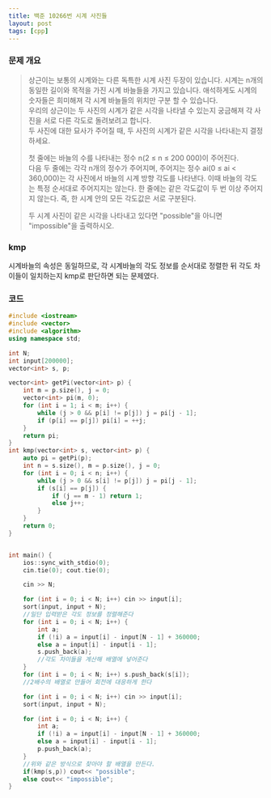 ```yaml
---
title: 백준 10266번 시계 사진들
layout: post
tags: [cpp]
---
```

### 문제 개요
> 상근이는 보통의 시계와는 다른 독특한 시계 사진 두장이 있습니다. 시계는 n개의 동일한 길이와 목적을 가진 시계 바늘들을 가지고 있습니다. 애석하게도 시계의 숫자들은 희미해져 각 시계 바늘들의 위치만 구분 할 수 있습니다.  
> 우리의 상근이는 두 사진의 시계가 같은 시각을 나타낼 수 있는지 궁금해져 각 사진을 서로 다른 각도로 돌려보려고 합니다.  
> 두 사진에 대한 묘사가 주어질 때, 두 사진의 시계가 같은 시각을 나타내는지 결정하세요.
> 
> 첫 줄에는 바늘의 수를 나타내는 정수 n(2 ≤ n ≤ 200 000)이 주어진다.  
> 다음 두 줄에는 각각 n개의 정수가 주어지며, 주어지는 정수 ai(0 ≤ ai < 360,000)는 각 사진에서 바늘의 시계 방향 각도를 나타낸다. 이때 바늘의 각도는 특정 순서대로 주어지지는 않는다. 한 줄에는 같은 각도값이 두 번 이상 주어지지 않는다. 즉, 한 시계 안의 모든 각도값은 서로 구분된다.
> 
> 두 시계 사진이 같은 시각을 나타내고 있다면 "possible"을 아니면 "impossible"을 출력하시오.

### kmp
시계바늘의 속성은 동일하므로, 각 시계바늘의 각도 정보를 순서대로 정렬한 뒤 각도 차이들이 일치하는지 kmp로 판단하면 되는 문제였다.
### 코드
```c++
#include <iostream>
#include <vector>
#include <algorithm>
using namespace std;

int N;
int input[200000];
vector<int> s, p;

vector<int> getPi(vector<int> p) {
    int m = p.size(), j = 0; 
    vector<int> pi(m, 0); 
    for (int i = 1; i < m; i++) {
        while (j > 0 && p[i] != p[j]) j = pi[j - 1]; 
        if (p[i] == p[j]) pi[i] = ++j; 
    } 
    return pi; 
} 
int kmp(vector<int> s, vector<int> p) { 
    auto pi = getPi(p); 
    int n = s.size(), m = p.size(), j = 0; 
    for (int i = 0; i < n; i++) {
        while (j > 0 && s[i] != p[j]) j = pi[j - 1]; 
        if (s[i] == p[j]) { 
            if (j == m - 1) return 1;
            else j++;
        } 
    }
    return 0; 
}


int main() {
    ios::sync_with_stdio(0);
    cin.tie(0); cout.tie(0);

    cin >> N;

    for (int i = 0; i < N; i++) cin >> input[i];
    sort(input, input + N);
    //일단 입력받은 각도 정보를 정렬해준다
    for (int i = 0; i < N; i++) {
        int a;
        if (!i) a = input[i] - input[N - 1] + 360000;
        else a = input[i] - input[i - 1];
        s.push_back(a);
        //각도 차이들을 계산해 배열에 넣어준다
    }
    for (int i = 0; i < N; i++) s.push_back(s[i]);
    //2배수의 배열로 만들어 회전에 대응하게 한다

    for (int i = 0; i < N; i++) cin >> input[i];
    sort(input, input + N);

    for (int i = 0; i < N; i++) {
        int a;
        if (!i) a = input[i] - input[N - 1] + 360000;
        else a = input[i] - input[i - 1];
        p.push_back(a);
    }
    //위와 같은 방식으로 찾아야 할 배열을 만든다.
    if(kmp(s,p)) cout<< "possible";
    else cout<< "impossible";
}
```
